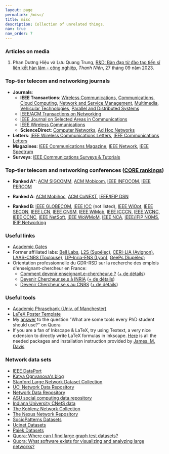 ```yaml
---
layout: page
permalink: /misc/
title: misc
description: Collection of unrelated things.
nav: true
nav_order: 7
---
```



### Articles on media
1. Phan Dương Hiệu và Lưu Quang Trung, [R&D: Bàn đạp từ đào tạo tiến sĩ liên kết hàn lâm - công nghiệp](https://thanhnien.vn/rd-ban-dap-tu-dao-tao-tien-si-lien-ket-han-lam-cong-nghiep-185230927084731245.htm), *Thanh Niên*, 27 tháng 09 năm 2023. 


### Top-tier telecom and networking journals
* **Journals**:
  * **IEEE Transactions**: [Wireless Communications](http://ieeexplore.ieee.org/xpl/tocresult.jsp?isnumber=4656680), 
 [Communications](http://ieeexplore.ieee.org/xpl/tocresult.jsp?isnumber=5497975), 
 [Cloud Computing](http://ieeexplore.ieee.org/xpl/RecentIssue.jsp?punumber=6245519), 
 [Network and Service Management](http://ieeexplore.ieee.org/xpl/RecentIssue.jsp?punumber=4275028), 
 [Multimedia](http://ieeexplore.ieee.org/xpl/RecentIssue.jsp?punumber=6046), 
 [Vehicular Technologies](http://ieeexplore.ieee.org/xpl/tocresult.jsp?isnumber=4356907), [Parallel and Distributed Systems](https://ieeexplore.ieee.org/xpl/RecentIssue.jsp?punumber=71)  
  * [IEEE/ACM Transactions on Networking](http://ieeexplore.ieee.org/xpl/RecentIssue.jsp?punumber=90) 
  * [IEEE Journal on Selected Areas in Communications](http://ieeexplore.ieee.org/xpl/RecentIssue.jsp?punumber=49) 
  * [IEEE Wireless Communications](http://ieeexplore.ieee.org/xpl/tocresult.jsp?isnumber=7593426) 
  * **ScienceDirect**: [Computer Networks](http://www.sciencedirect.com/science/journal/aip/13891286), 
[Ad Hoc Networks](http://www.sciencedirect.com/science/journal/15708705?sdc=1)
* **Letters**: [IEEE Wireless Communications Letters](http://ieeexplore.ieee.org/xpl/tocresult.jsp?isnumber=6065724),
[IEEE Communications Letters](http://ieeexplore.ieee.org/xpl/tocresult.jsp?isnumber=5534602) 
* **Magazines**: [IEEE Communications Magazine](http://ieeexplore.ieee.org/xpl/tocresult.jsp?isnumber=7593423),
[IEEE Network](http://ieeexplore.ieee.org/xpl/tocresult.jsp?isnumber=7593428), 
[IEEE Spectrum](https://spectrum.ieee.org/) 
* **Surveys**: [IEEE Communications Surveys & Tutorials](http://ieeexplore.ieee.org/xpl/RecentIssue.jsp?punumber=9739) 

### Top-tier telecom and networking conferences ([CORE rankings](https://portal.core.edu.au/conf-ranks/?search=network&by=all&source=CORE2023&sort=arank&page=1))
* **Ranked A***:
  [ACM SIGCOMM](https://www.sigcomm.org/),
  [ACM Mobicom](https://www.sigmobile.org/mobicom/),
  [IEEE INFOCOM](https://ieee-infocom.org/),
  [IEEE PERCOM](https://www.percom.org/)
  
* **Ranked A**:
  [ACM Mobihoc](https://www.sigmobile.org/mobihoc/),
  [ACM CoNEXT](https://conferences.sigcomm.org/co-next/),
  [IEEE/IFIP DSN](https://dsn2025.github.io/)

* **Ranked B**:
  [IEEE GLOBECOM](https://ieee-globecom.org/),
  [IEEE ICC](https://ieee-icc.org/) (not listed),
  [IEEE WiOpt](https://wiopt24.github.io/),
  [IEEE SECON](https://ieee-secon.org/),
  [IEEE LCN](https://www.ieeelcn.org/),
  [IEEE CNSM](https://cnsm-conf.org/2024/),
  [IEEE WiMob](http://www.wimob.org/),
  [IEEE ICCCN](http://www.icccn.org/index.html),
  [IEEE WCNC](https://ieee-wcnc.org/),
  [IEEE CCNC](https://ieee-ccnc.org/),
  [IEEE NetSoft](https://ieee-netsoft.org/),
  [IEEE WoWMoM](https://wowmomconference2025.uta.edu/), 
  [IEEE NCA](https://www.nca-ieee.org/),
  [IEEE/IFIP NOMS](https://ieee-noms.org/), 
  [IFIP Networking](https://networking.ifip.org/)
  
### Useful links
* [Academic Gates](https://www.academicgates.com/)
* Former affiliated labs: [Bell Labs](https://www.bell-labs.com/), [L2S (Supélec)](http://www.l2s.centralesupelec.fr/), [CERI-LIA (Avignon)](https://lia.univ-avignon.fr/), [LAAS-CNRS (Toulouse)](https://www.laas.fr/public/), [LIP-Inria-ENS (Lyon)](http://www.ens-lyon.fr/LIP/), [GeePs (Supélec)](http://www.lgep.supelec.fr/)
* Orientation professionnelle du GDR-RSD sur la recherche des emplois d'enseignant-chercheur en France:
  * [Comment devenir enseignant.e-chercheur.e ?](https://zoom.us/rec/share/ayGD92WUehBZ8jmf64n87OmsvMforG0qNkzBZdZwa0KdHXpFNmHXdzh6XD4lHavH.g1a9M1Fs-GTEIocJ) ([+ de détails](https://gdr-rsd.fr/?p=1))
  * [Devenir Chercheur.se.s à INRIA](https://zoom.us/rec/share/H7Jha-V9wGA3E93kb8cD2QDDCpG2ftX0KxQERHSYluaKAp6_mqh_xecNisdQexvt.yEGyeeUV-MGqy3Y6) ([+ de détails](https://gdr-rsd.fr/?p=215))
  * [Devenir Chercheur.se.s au CNRS](https://zoom.us/rec/share/R8vpdcLnOZTfB3gFkB_5s-oynec6GYvH_arE3ocnubaK0JQg1P7GI7xLxoQd15i-.wbem2LU2zqJJWZi5) ([+ de détails](https://gdr-rsd.fr/?p=217))


### Useful tools
* [Academic Phrasebank (Univ. of Manchester)](http://www.phrasebank.manchester.ac.uk/) <!-- * [Prof. Nguyen Van Tuan's some guides on writing academic papers](http://tuanvannguyen.blogspot.fr/)  -->
* [LaTeX Poster Template](http://www.brian-amberg.de/uni/poster/) 
* My [answer](https://www.quora.com/What-are-some-tools-every-PhD-student-should-use/answer/Trung-15) to the question "What are some tools every PhD student should use?" on Quora 
* If you are a fan of Inkscape & LaTeX, try using Textext, a very nice extension to directly write LaTeX formulas in Inkscape. [Here](http://www.mediafire.com/file/d00x529v00iwkas/Textext_full.zip) is all the needed packages and installation instruction provided by [James. M. Davis](http://people.orie.cornell.edu/jmd388/)


### Network data sets
* [IEEE DataPort](https://ieee-dataport.org/)
* [Katya Ognyanova's blog](http://kateto.net/2016/05/network-datasets/)
* [Stanford Large Network Dataset Collection](http://snap.stanford.edu/data/index.html)
* [UCI Network Data Repository](http://networkdata.ics.uci.edu/index.php)
* [Network Data Repository](http://networkrepository.com/)
* [ASU social computing data repository](http://socialcomputing.asu.edu/pages/datasets)
* [Indiana University CNetS data](http://cnets.indiana.edu/resources/data-repository/)
* [The Koblenz Network Collection](http://konect.uni-koblenz.de/)
* [The Nexus Network Repository](http://nexus.igraph.org/)
* [SocioPatterns Datasets](http://www.sociopatterns.org/datasets/)
* [Ucinet Datasets](https://sites.google.com/site/ucinetsoftware/datasets)
* [Pajek Datasets](http://vlado.fmf.uni-lj.si/pub/networks/data/)
* [Quora: Where can I find large graph test datasets?](https://www.quora.com/Where-can-I-find-large-graph-test-datasets)
* [Quora: What software exists for visualizing and analyzing large networks?](https://www.quora.com/What-software-exists-for-visualizing-and-analyzing-large-networks)

